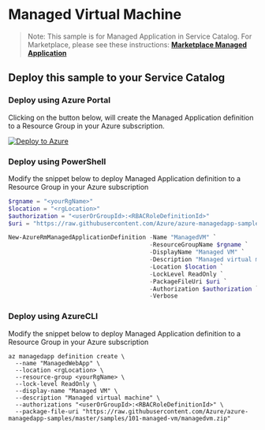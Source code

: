# Managed Virtual Machine

>Note: This sample is for Managed Application in Service Catalog. For Marketplace, please see these instructions:
[**Marketplace Managed Application**](https://docs.microsoft.com/en-us/azure/managed-applications/publish-marketplace-app)

## Deploy this sample to your Service Catalog

### Deploy using Azure Portal

Clicking on the button below, will create the Managed Application definition to a Resource Group in your Azure subscription.

[![Deploy to Azure](http://azuredeploy.net/deploybutton.png)](https://portal.azure.com/#create/Microsoft.Template/uri/https%3A%2F%2Fraw.githubusercontent.com%2FAzure%2Fazure-managedapp-samples%2Fmaster%2Fsamples%2F101-managed-vm%2Fazuredeploy.json)

### Deploy using PowerShell

Modify the snippet below to deploy Managed Application definition to a Resource Group in your Azure subscription

````powershell
$rgname = "<yourRgName>"
$location = "<rgLocation>"
$authorization = "<userOrGroupId>:<RBACRoleDefinitionId>"
$uri = "https://raw.githubusercontent.com/Azure/azure-managedapp-samples/master/samples/101-managed-vm/managedvm.zip"

New-AzureRmManagedApplicationDefinition -Name "ManagedVM" `
                                        -ResourceGroupName $rgname `
                                        -DisplayName "Managed VM" `
                                        -Description "Managed virtual machine" `
                                        -Location $location `
                                        -LockLevel ReadOnly `
                                        -PackageFileUri $uri `
                                        -Authorization $authorization `
                                        -Verbose
````

### Deploy using AzureCLI

Modify the snippet below to deploy Managed Application definition to a Resource Group in your Azure subscription

````azureCLI
az managedapp definition create \
  --name "ManagedWebApp" \
  --location <rgLocation> \
  --resource-group <yourRgName> \
  --lock-level ReadOnly \
  --display-name "Managed VM" \
  --description "Managed virtual machine" \
  --authorizations "<userOrGroupId>:<RBACRoleDefinitionId>" \
  --package-file-uri "https://raw.githubusercontent.com/Azure/azure-managedapp-samples/master/samples/101-managed-vm/managedvm.zip"
````
